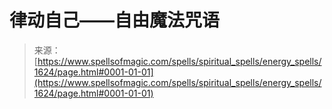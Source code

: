 <!--yml

category: 未分类

date: 2024-06-12 18:34:46

-->

# 律动自己——自由魔法咒语

> 来源：[https://www.spellsofmagic.com/spells/spiritual_spells/energy_spells/1624/page.html#0001-01-01](https://www.spellsofmagic.com/spells/spiritual_spells/energy_spells/1624/page.html#0001-01-01)
